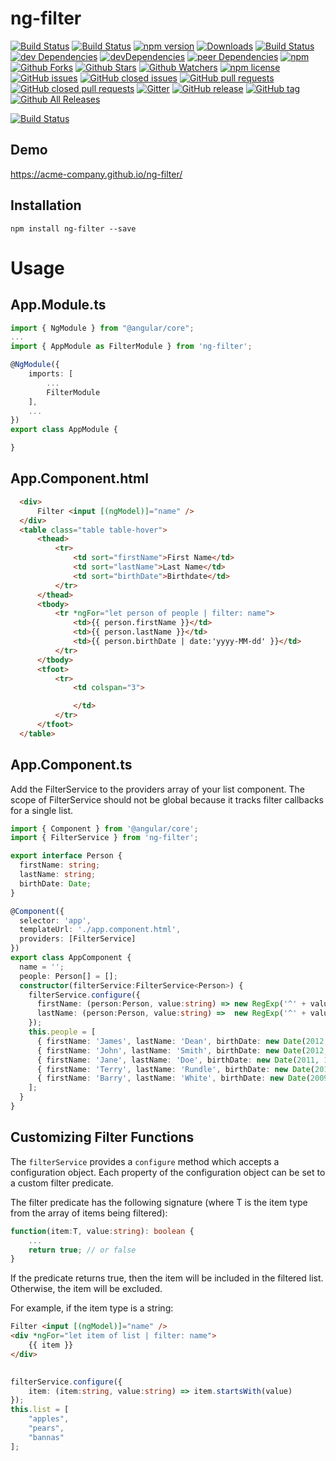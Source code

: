 # ng-filter  

[![Build Status](https://travis-ci.org/acme-company/ng-filter.svg?branch=master)](https://travis-ci.org/acme-company/ng-filter) [![Build Status](https://ci.appveyor.com/api/projects/status/2h0bkhhh1s3bi40q/branch/master?svg=true)](https://ci.appveyor.com/project/pixelbits-mk/ng-filter/branch/master) [![npm version](https://badge.fury.io/js/ng-filter.svg)](https://badge.fury.io/js/ng-filter) [![Downloads](http://img.shields.io/npm/dm/ng-filter.svg)](https://npmjs.org/package/ng-filter) [![Build Status](https://saucelabs.com/buildstatus/pixelbits-mk)](https://saucelabs.com/beta/builds/69fc3e3ba2554ec0bc418423766b381f) [![dev Dependencies](https://david-dm.org/acme-company/ng-filter.svg)](https://david-dm.org/acme-company/ng-filter) [![devDependencies](https://david-dm.org/acme-company/ng-filter/dev-status.svg)](https://david-dm.org/acme-company/ng-filter?type=dev) [![peer Dependencies](https://img.shields.io/david/peer/acme-company/ng-filter.svg)](https://github.com/acme-company/ng-filter.git) [![npm](https://img.shields.io/npm/v/ng-filter.svg)](https://www.npmjs.com/package/ng-filter)  [![Github Forks](https://img.shields.io/github/forks/acme-company/ng-filter.svg?style=social&label=Fork)](https://github.com/acme-company/ng-filter) [![Github Stars](https://img.shields.io/github/stars/acme-company/ng-filter.svg?style=social&label=Star)](https://github.com/acme-company/ng-filter) [![Github Watchers](https://img.shields.io/github/watchers/acme-company/ng-filter.svg?style=social&label=Watch)](https://github.com/acme-company/ng-filter) [![npm license](https://img.shields.io/npm/l/ng-filter.svg)](https://www.npmjs.com/package/ng-filter) [![GitHub issues](https://img.shields.io/github/issues/acme-company/ng-filter.svg)](https://github.com/acme-company/ng-filter/issues) [![GitHub closed issues](https://img.shields.io/github/issues-closed/acme-company/ng-filter.svg)](https://github.com/acme-company/ng-filter/issues?q=is%3Aissue+is%3Aclosed) [![GitHub pull requests](https://img.shields.io/github/issues-pr/acme-company/ng-filter.svg)](https://github.com/acme-company/ng-filter/pulls) [![GitHub closed pull requests](https://img.shields.io/github/issues-pr-closed/acme-company/ng-filter.svg)](https://github.com/acme-company/ng-filter/pulls?q=is%3Apr+is%3Aclosed) [![Gitter](https://badges.gitter.im/acme-company/ng-filter.svg)](https://gitter.im/acme-company/ng-filter?utm_source=badge&utm_medium=badge&utm_campaign=pr-badge&utm_content=body_badge) [![GitHub release](https://img.shields.io/github/release/acme-company/ng-filter.svg)](https://github.com/acme-company/ng-filter/releases) [![GitHub tag](https://img.shields.io/github/tag/acme-company/ng-filter.svg)](https://github.com/acme-company/ng-filter/tags) [![Github All Releases](https://img.shields.io/github/downloads/acme-company/ng-filter/total.svg)](https://github.com/acme-company/ng-filter/releases)



[![Build Status](https://saucelabs.com/browser-matrix/pixelbits-mk.svg)](https://saucelabs.com/beta/builds/69fc3e3ba2554ec0bc418423766b381f)

## Demo

https://acme-company.github.io/ng-filter/

## Installation

```
npm install ng-filter --save
```

# Usage

## App.Module.ts
```typescript
import { NgModule } from "@angular/core";
...
import { AppModule as FilterModule } from 'ng-filter';

@NgModule({
    imports: [
        ...
        FilterModule
    ],
    ...
})
export class AppModule {

}
```

## App.Component.html
```html
  <div>
      Filter <input [(ngModel)]="name" />
  </div>
  <table class="table table-hover">
      <thead>
          <tr>
              <td sort="firstName">First Name</td>
              <td sort="lastName">Last Name</td>
              <td sort="birthDate">Birthdate</td>
          </tr>
      </thead>
      <tbody>
          <tr *ngFor="let person of people | filter: name">
              <td>{{ person.firstName }}</td>
              <td>{{ person.lastName }}</td>
              <td>{{ person.birthDate | date:'yyyy-MM-dd' }}</td>
          </tr>
      </tbody>
      <tfoot>
          <tr>
              <td colspan="3">

              </td>
          </tr>
      </tfoot>
  </table>
```
## App.Component.ts
Add the FilterService to the providers array of your list component.  The scope of FilterService should not be global because it tracks filter callbacks for a single list.

```typescript
import { Component } from '@angular/core';
import { FilterService } from 'ng-filter';

export interface Person {
  firstName: string;
  lastName: string;
  birthDate: Date;
}

@Component({
  selector: 'app',
  templateUrl: './app.component.html',
  providers: [FilterService]
})
export class AppComponent {
  name = '';
  people: Person[] = [];
  constructor(filterService:FilterService<Person>) {
    filterService.configure({
      firstName: (person:Person, value:string) => new RegExp('^' + value.trim(), 'i').test(person.firstName),
      lastName: (person:Person, value:string) =>  new RegExp('^' + value.trim(), 'i').test(person.lastName)
    });
    this.people = [
      { firstName: 'James', lastName: 'Dean', birthDate: new Date(2012, 5, 1) },
      { firstName: 'John', lastName: 'Smith', birthDate: new Date(2012, 5, 1) },
      { firstName: 'Jane', lastName: 'Doe', birthDate: new Date(2011, 1, 1) },
      { firstName: 'Terry', lastName: 'Rundle', birthDate: new Date(2015, 6, 12) },
      { firstName: 'Barry', lastName: 'White', birthDate: new Date(2009, 3, 19) },
    ];
  }
}

```
## Customizing Filter Functions

The `filterService` provides a `configure` method which accepts a configuration object.  Each property of the configuration object can be set to a custom filter predicate.

The filter predicate has the following signature (where T is the item type from the array of items being filtered):

```typescript    
function(item:T, value:string): boolean {
    ...
    return true; // or false
}
```   
If the predicate returns true, then the item will be included in the filtered list. Otherwise, the item will be excluded.

For example, if the item type is a string: 

```html
Filter <input [(ngModel)]="name" />
<div *ngFor="let item of list | filter: name">
    {{ item }}
</div>
    
```

```typescript
filterService.configure({
    item: (item:string, value:string) => item.startsWith(value)
});
this.list = [
    "apples",
    "pears",
    "bannas"
];
```
